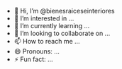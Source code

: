 - 👋 Hi, I’m @bienesraiceseinteriores
- 👀 I’m interested in ...
- 🌱 I’m currently learning ...
- 💞️ I’m looking to collaborate on ...
- 📫 How to reach me ...
- 😄 Pronouns: ...
- ⚡ Fun fact: ...

<!---
bienesraiceseinteriores/bienesraiceseinteriores is a ✨ special ✨ repository because its `README.md` (this file) appears on your GitHub profile.
You can click the Preview link to take a look at your changes.
--->
